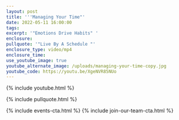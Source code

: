 ```yaml
---
layout: post
title: '''Managing Your Time"'
date: 2022-05-11 16:00:00
tags:
excerpt: '"Emotions Drive Habits" '
enclosure:
pullquote: '"Live By A Schedule "'
enclosure_type: video/mp4
enclosure_time:
use_youtube_image: true
youtube_alternate_image: /uploads/managing-your-time-copy.jpg
youtube_code: https://youtu.be/XgeNVR85NUo
---
```

{% include youtube.html %}

{% include pullquote.html %}

{% include events-cta.html %} {% include join-our-team-cta.html %}
